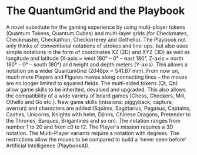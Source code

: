 # The QuantumGrid and the Playbook
A novel substitute for the gaming experience by using multi-player tokens (Quantum Tokens, Quantum Cubes) and multi-layer grids (for Checkmates, Checkmaster,  Checkathon, Checkorrerey and Gothello). The Playbook not only thinks of conventional notations of strokes and line-ups, but also uses simple notations in the form of coordinates XZ (2D) and XYZ (3D) as well as longitude and latitude (X-axis:= west 180° – 0° – east 180°, Z-axis:= north 180° – 0° – south 180°) and height and depth meters (Y-axis). This allows a notation on a wider QuantumGrid (2048px = 541.87 mm). From now on, much more Players and Figures moves along connecting lines – the moves are no longer limited to squared fields. The multi-sided tokens (Qt, Qb) allow game skills to be inherited, devalued and upgraded. This also allows the compatibility of a wide variety of board games (Chess, Checkers, Mill, Othello and Go etc.). New game skills (missions: piggyback, capture, overrun) and characters are added (Squires, Sagittarius, Pegasus, Captains, Castles, Unicorns, Knights with helm, Djinns, Chinese Dragons, Pretender to the Thrones, Barques, Brigantines and so on). The notation ranges from number 1 to 20 and from c0 to f2. The Player´s mission requires a 3D notation. The Multi-Player variants require a notation with degrees. The restrictions allow the moves to be compared to build a 'never seen before' Artificial Intelligence (PlaybookAI).
